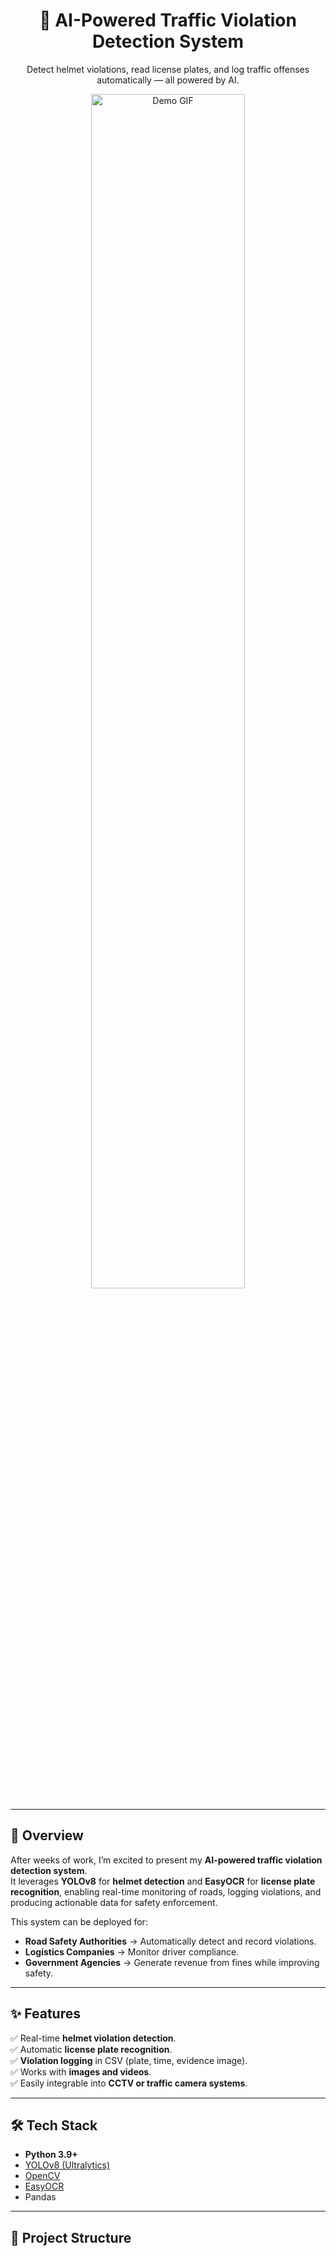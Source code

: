 <h1 align="center">🚦 AI-Powered Traffic Violation Detection System</h1>

<p align="center">
  Detect helmet violations, read license plates, and log traffic offenses automatically — all powered by AI.
</p>

<p align="center">
  <img src="output_samples/demo.gif" alt="Demo GIF" width="70%"/>
</p>

---

## 🌟 Overview
After weeks of work, I’m excited to present my **AI-powered traffic violation detection system**.  
It leverages **YOLOv8** for **helmet detection** and **EasyOCR** for **license plate recognition**, enabling real-time monitoring of roads, logging violations, and producing actionable data for safety enforcement.

This system can be deployed for:
- **Road Safety Authorities** → Automatically detect and record violations.
- **Logistics Companies** → Monitor driver compliance.
- **Government Agencies** → Generate revenue from fines while improving safety.

---

## ✨ Features
✅ Real-time **helmet violation detection**.  
✅ Automatic **license plate recognition**.  
✅ **Violation logging** in CSV (plate, time, evidence image).  
✅ Works with **images and videos**.  
✅ Easily integrable into **CCTV or traffic camera systems**.  

---

## 🛠️ Tech Stack
- **Python 3.9+**
- [YOLOv8 (Ultralytics)](https://github.com/ultralytics/ultralytics)
- [OpenCV](https://opencv.org/)
- [EasyOCR](https://github.com/JaidedAI/EasyOCR)
- Pandas

---

## 📂 Project Structure
